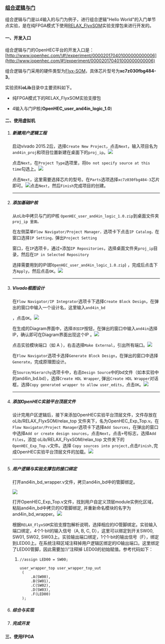 ### [组合逻辑与门](http://www.iopenhec.com/#!/experiment/000020170401000000000006)

组合逻辑与门是以4输入的与门为例子，进行组合逻辑"Hello World"的入门单节点实验，是在纯FPGA模式下使用[RELAX\_FlyxSOM](http://www.iopenhec.com/#!/app/forum/topics/2332)实验支撑包来进行开发的。

#### 一、开发入口

组合逻辑与门的OpenHEC平台的开发入口是：[http://www.iopenhec.com/\#!/experiment/000020170401000000000006](http://www.iopenhec.com/#!/experiment/000020170401000000000006)

组合逻辑与门采用的硬件类型为[Flyx-SOM](http://www.iopenhec.com/#!/hardware/000020161019000000000012)，具体芯片型号为**xc7z030fbg484-3**。

实验资料**oLib**目录中主要资料如下。

* 纯FPGA模式下的RELAX\_FlyxSOM实验支撑包

* 4输入与门IP核\(**OpenHEC\_user\_and4in\_logic\_1.0**\)

#### 二、使用虚拟机

1. ##### 新建用户逻辑工程

   启动vivado 2015.2后，选择`Create New Project`，点击`Next`，输入项目名为`and4in_proj`和项目位置新建在桌面下的`proj_ip`。![](/assets/new_project.png)

   点击`Next`，在`Project Type`选项里，将`Do not specify source at this time`勾选上。![](/assets/58d7bcffebbc015268da6e78760a6f62.png)

   点击`Next`，这里需要选择芯片的型号。在`Parts`选项选择`xc7z030fbg484-3`芯片即可。![](/assets/621a3218d853ad7928393746eb4708e3.png)点击`Next`，然后`Finish`完成项目的创建。

   ---

2. ##### 添加基础IP核

   从oLib中拷贝与门的IP核 `OpenHEC_user_and4in_logic_1.0.zip`到桌面文件夹`proj_ip 里面。`

   在左侧菜单`Flow Navigator/Project Manager，`选项卡下点击`IP Catalog，`在窗口选择`IP Setting，`弹出`Project Setting`

   窗口，在`IP`选项卡，通过`+`添加`IP Repositories`，选择桌面文件夹`proj_ip`目录，然后在`IP in Selected Repository`

   选择需要用到的IP\(即`OpenHEC_user_and4in_logic_1.0.zip`\) ，完成后点击下方`Apply`，然后点击`OK`。![](/assets/addand4in_ip.png)

   ---

3. ##### Vivado框图设计

   在`Flow Navigator/IP Integrator`选项卡下选择`Create Block Design`，在弹出的窗口中输入一个设计名，这里输入`and4in_bd`

   ，点击`OK`。![](/assets/cbd001.png)

   在生成的Diagram界面中，选择`添加IP`按钮，在弹出的窗口中输入`and4in`选择IP，确认即可在Diagram界面出现这个IP 。![](/assets/a47496d635eaf9220e5f17b5af18f8d9.png)

   点击实验模块端口（如 A ），右击选择`Make External`，引出所有端口。![](/assets/ba9665b76e123387eed2804878427436.png)

   在`Flow Navigator`选项卡选择`Generate Block Design`，在弹出的窗口中选择`Generate`，完成原理图设计。

   在`Source/Hierarchy`选项卡中，右击`Design Source`中的bd文件（如本实验中的and4in\_bd.bd），选择`Create HDL Wrapper`, 弹出`Create HDL Wrapper`对话框，选择`Copy generated wrapper to allow user_edits`，点击`OK`。![](/assets/0d597b7274e841a0d3352313bf71e1fa.png)

   ---

4. ##### 添加OpenHEC实验平台顶层文件

   设计完用户区逻辑后，接下来添加OpenHEC实验平台顶层文件，文件存放在oLib/RELAX\_FlyxSOM/relax\_top 文件夹下，名为OpenHEC\_Exp\_Top.v。在`Flow Navigator/Project Manager`选项卡下选择`Add Sources`，在弹出的窗口中选择`Add or create design sources`，点击`Next`，点击`+`号标志，选择`Add Files`，添加 oLib/RELAX\_FlyxSOM/relax\_top 文件夹下的`OpenHEC_Exp_Top.v`文件。选择 `Copy sources into project,`点击`Finish,`完成OpenHEC实验平台顶层文件的加载。![](/assets/addtop001.png)

   ---

5. ##### 用户逻辑与实验支撑包的接口绑定

   打开and4in\_bd\_wrapper.v文件，拷贝and4in\_bd中的管脚绑定。

   ![](/assets/and4bd001.png)

   打开OpenHEC\_Exp\_Top.v文件，找到用户自定义顶层module实例化区域，粘贴and4in\_bd中拷贝的IO管脚绑定, 并重新命名模块的名字为 and4in\_bd\_wrapper。![](/assets/top001.png)

   根据`RELAX_FlyxSOM`实验支撑包解析说明，选择相应的IO管脚绑定。实验输入端口绑定，4个1-bit的输入信号（A, B, C, D），这里可以绑定到开关SW00, SW01, SW02, SW03上。实验输出端口绑定，1个1-bit的输出信号（F），绑定到LED00上。在系统注释区域注释掉用户逻辑区绑定的IO输出端口。这里绑定了LED00管脚，因此需要加‘//’注释掉 LED00的初始赋值。参考代码如下：

   1. ```
      //assign LED00 = SW00; 

      user_wrapper_top user_wrapper_top_uut
       (
           .A(SW00),
           .B(SW01),
           .C(SW02),
           .D(SW03),
           .F(LED00)
       );
      ```

6. ##### 综合与实现

   ##### 
7. ##### 完成开发

##### 

#### 三、使用FPGA



